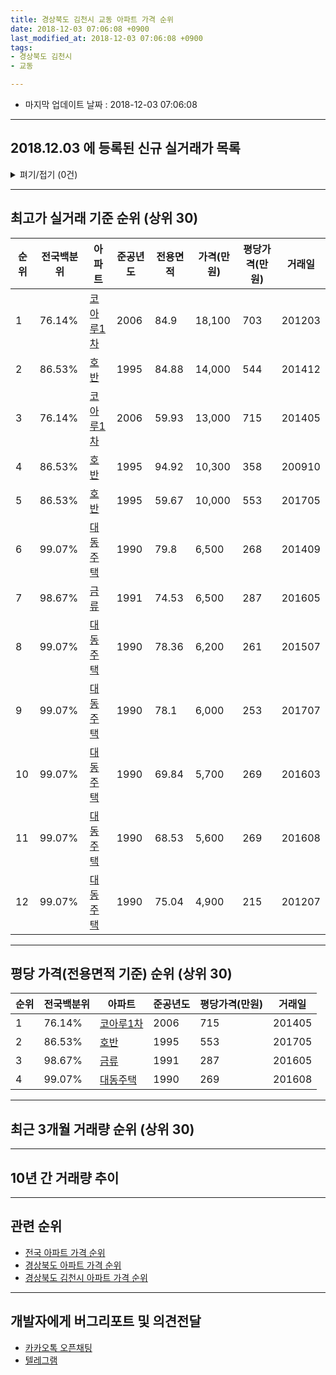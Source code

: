 ```yaml
---
title: 경상북도 김천시 교동 아파트 가격 순위
date: 2018-12-03 07:06:08 +0900
last_modified_at: 2018-12-03 07:06:08 +0900
tags:
- 경상북도 김천시
- 교동

---
```


* 마지막 업데이트 날짜 : 2018-12-03 07:06:08

---

## 2018.12.03 에 등록된 신규 실거래가 목록

<details>
<summary>펴기/접기 (0건)</summary>
<div markdown="1">

|아파트|전국백분위|준공년도|전용면적|가격(만원)|평당가격(만원)|거래일|
|---|---|---|---|---|---|---|
|없음|||||||


</div>
</details>

---

## 최고가 실거래 기준 순위 (상위 30)


|순위|전국백분위|아파트|준공년도|전용면적|가격(만원)|평당가격(만원)|거래일|
|---|---|---|---|---|---|---|---|
|1|76.14%|[코아루1차](https://search.naver.com/search.naver?query=%EA%B2%BD%EC%83%81%EB%B6%81%EB%8F%84+%EA%B9%80%EC%B2%9C%EC%8B%9C+%EA%B5%90%EB%8F%99+%EC%BD%94%EC%95%84%EB%A3%A81%EC%B0%A8)|2006|84.9|18,100|703|201203|
|2|86.53%|[호반](https://search.naver.com/search.naver?query=%EA%B2%BD%EC%83%81%EB%B6%81%EB%8F%84+%EA%B9%80%EC%B2%9C%EC%8B%9C+%EA%B5%90%EB%8F%99+%ED%98%B8%EB%B0%98)|1995|84.88|14,000|544|201412|
|3|76.14%|[코아루1차](https://search.naver.com/search.naver?query=%EA%B2%BD%EC%83%81%EB%B6%81%EB%8F%84+%EA%B9%80%EC%B2%9C%EC%8B%9C+%EA%B5%90%EB%8F%99+%EC%BD%94%EC%95%84%EB%A3%A81%EC%B0%A8)|2006|59.93|13,000|715|201405|
|4|86.53%|[호반](https://search.naver.com/search.naver?query=%EA%B2%BD%EC%83%81%EB%B6%81%EB%8F%84+%EA%B9%80%EC%B2%9C%EC%8B%9C+%EA%B5%90%EB%8F%99+%ED%98%B8%EB%B0%98)|1995|94.92|10,300|358|200910|
|5|86.53%|[호반](https://search.naver.com/search.naver?query=%EA%B2%BD%EC%83%81%EB%B6%81%EB%8F%84+%EA%B9%80%EC%B2%9C%EC%8B%9C+%EA%B5%90%EB%8F%99+%ED%98%B8%EB%B0%98)|1995|59.67|10,000|553|201705|
|6|99.07%|[대동주택](https://search.naver.com/search.naver?query=%EA%B2%BD%EC%83%81%EB%B6%81%EB%8F%84+%EA%B9%80%EC%B2%9C%EC%8B%9C+%EA%B5%90%EB%8F%99+%EB%8C%80%EB%8F%99%EC%A3%BC%ED%83%9D)|1990|79.8|6,500|268|201409|
|7|98.67%|[금류](https://search.naver.com/search.naver?query=%EA%B2%BD%EC%83%81%EB%B6%81%EB%8F%84+%EA%B9%80%EC%B2%9C%EC%8B%9C+%EA%B5%90%EB%8F%99+%EA%B8%88%EB%A5%98)|1991|74.53|6,500|287|201605|
|8|99.07%|[대동주택](https://search.naver.com/search.naver?query=%EA%B2%BD%EC%83%81%EB%B6%81%EB%8F%84+%EA%B9%80%EC%B2%9C%EC%8B%9C+%EA%B5%90%EB%8F%99+%EB%8C%80%EB%8F%99%EC%A3%BC%ED%83%9D)|1990|78.36|6,200|261|201507|
|9|99.07%|[대동주택](https://search.naver.com/search.naver?query=%EA%B2%BD%EC%83%81%EB%B6%81%EB%8F%84+%EA%B9%80%EC%B2%9C%EC%8B%9C+%EA%B5%90%EB%8F%99+%EB%8C%80%EB%8F%99%EC%A3%BC%ED%83%9D)|1990|78.1|6,000|253|201707|
|10|99.07%|[대동주택](https://search.naver.com/search.naver?query=%EA%B2%BD%EC%83%81%EB%B6%81%EB%8F%84+%EA%B9%80%EC%B2%9C%EC%8B%9C+%EA%B5%90%EB%8F%99+%EB%8C%80%EB%8F%99%EC%A3%BC%ED%83%9D)|1990|69.84|5,700|269|201603|
|11|99.07%|[대동주택](https://search.naver.com/search.naver?query=%EA%B2%BD%EC%83%81%EB%B6%81%EB%8F%84+%EA%B9%80%EC%B2%9C%EC%8B%9C+%EA%B5%90%EB%8F%99+%EB%8C%80%EB%8F%99%EC%A3%BC%ED%83%9D)|1990|68.53|5,600|269|201608|
|12|99.07%|[대동주택](https://search.naver.com/search.naver?query=%EA%B2%BD%EC%83%81%EB%B6%81%EB%8F%84+%EA%B9%80%EC%B2%9C%EC%8B%9C+%EA%B5%90%EB%8F%99+%EB%8C%80%EB%8F%99%EC%A3%BC%ED%83%9D)|1990|75.04|4,900|215|201207|


---

## 평당 가격(전용면적 기준) 순위 (상위 30)


|순위|전국백분위|아파트|준공년도|평당가격(만원)|거래일|
|---|---|---|---|---|---|
|1|76.14%|[코아루1차](https://search.naver.com/search.naver?query=%EA%B2%BD%EC%83%81%EB%B6%81%EB%8F%84+%EA%B9%80%EC%B2%9C%EC%8B%9C+%EA%B5%90%EB%8F%99+%EC%BD%94%EC%95%84%EB%A3%A81%EC%B0%A8)|2006|715|201405|
|2|86.53%|[호반](https://search.naver.com/search.naver?query=%EA%B2%BD%EC%83%81%EB%B6%81%EB%8F%84+%EA%B9%80%EC%B2%9C%EC%8B%9C+%EA%B5%90%EB%8F%99+%ED%98%B8%EB%B0%98)|1995|553|201705|
|3|98.67%|[금류](https://search.naver.com/search.naver?query=%EA%B2%BD%EC%83%81%EB%B6%81%EB%8F%84+%EA%B9%80%EC%B2%9C%EC%8B%9C+%EA%B5%90%EB%8F%99+%EA%B8%88%EB%A5%98)|1991|287|201605|
|4|99.07%|[대동주택](https://search.naver.com/search.naver?query=%EA%B2%BD%EC%83%81%EB%B6%81%EB%8F%84+%EA%B9%80%EC%B2%9C%EC%8B%9C+%EA%B5%90%EB%8F%99+%EB%8C%80%EB%8F%99%EC%A3%BC%ED%83%9D)|1990|269|201608|


---

## 최근 3개월 거래량 순위 (상위 30)


<div style="width:100%;">
    <canvas id="deal_count_ranking" height="250"></canvas>
</div>


<script>
new Chart(document.getElementById("deal_count_ranking"), {
    type: 'horizontalBar',
    data: {
        labels: ['코아루1차', '호반'],
        datasets: [{
            label: '실거래 수',
            data: [5, 1],
            borderColor: "rgba(255, 0, 128, 1)",
            backgroundColor: "rgba(255, 0, 128, 0.5)",
            fill: false,
        }]
    },
    options: {
        responsive: true,
        title: {
            display: true,
            text: '최근 3개월 거래량 순위'
        },
        tooltips: {
            mode: 'index',
            intersect: false,
            callbacks: {
                title: function(tooltipItems, data) {
                    return "실거래 수:";
                },
                label: function(tooltipItem, data) {
                    return data.labels[tooltipItem.index] + ": " + tooltipItem.xLabel;
                }
            }
        },
        hover: {
            mode: 'nearest',
            intersect: true
        },
        scales: {
            xAxes: [{
                display: true,
                scaleLabel: {
                    display: true,
                    labelString: '실거래 수'
                },
                ticks: {
                    suggestedMin: 0,
                }
            }],
            yAxes: [{
                display: true,
                ticks: {
                    autoSkip: false,
                    callback: function(value, index, values) {
                        if (value.length > 15)
                            return value.substr(0, 13) + "...";
                        else
                            return value;
                    }
                },
                scaleLabel: {
                    display: false,
                }
            }]
        }
    }
});

</script>


---

## 10년 간 거래량 추이


<div style="width:100%;">
    <canvas id="deal_progress" height="250"></canvas>
</div>

<script>
new Chart(document.getElementById("deal_progress"), {
    type: 'line',
    data: {
        labels: ['200812','200901','200902','200903','200904','200905','200906','200907','200908','200909','200910','200911','200912','201001','201002','201003','201004','201005','201006','201007','201008','201009','201010','201011','201012','201101','201102','201103','201104','201105','201106','201107','201108','201109','201110','201111','201112','201201','201202','201203','201204','201205','201206','201207','201208','201209','201210','201211','201212','201301','201302','201303','201304','201305','201306','201307','201308','201309','201310','201311','201312','201401','201402','201403','201404','201405','201406','201407','201408','201409','201410','201411','201412','201501','201502','201503','201504','201505','201506','201507','201508','201509','201510','201511','201512','201601','201602','201603','201604','201605','201606','201607','201608','201609','201610','201611','201612','201701','201702','201703','201704','201705','201706','201707','201708','201709','201710','201711','201712','201801','201802','201803','201804','201805','201806','201807','201808','201809','201810','201811','201812'],
        datasets: [{
            label: '실거래 수',
            pointRadius: 1,
            data: [4, 4, 3, 8, 2, 3, 3, 4, 6, 5, 6, 4, 4, 2, 4, 10, 7, 4, 4, 1, 5, 6, 8, 7, 5, 6, 9, 11, 8, 5, 8, 5, 3, 3, 9, 1, 9, 4, 4, 8, 4, 2, 0, 4, 3, 2, 5, 5, 5, 1, 3, 4, 2, 0, 7, 1, 6, 3, 5, 9, 12, 3, 6, 7, 5, 6, 4, 2, 4, 8, 5, 7, 8, 3, 4, 4, 9, 1, 10, 6, 7, 3, 7, 4, 5, 5, 2, 10, 5, 4, 4, 0, 5, 2, 4, 1, 1, 2, 3, 4, 2, 6, 1, 3, 4, 3, 6, 5, 6, 6, 3, 1, 1, 0, 2, 2, 5, 4, 5, 1, 0],
            borderColor: "rgba(255, 201, 14, 1)",
            backgroundColor: "rgba(255, 201, 14, 0.5)",
            fill: true,
        }]
    },
    options: {
        responsive: true,
        title: {
            display: true,
            text: '10년간 거래량 추이'
        },
        tooltips: {
            mode: 'index',
            intersect: false,
        },
        hover: {
            mode: 'nearest',
            intersect: true
        },
        scales: {
            xAxes: [{
                display: true,
                scaleLabel: {
                    display: true,
                    labelString: '년/월'
                }
            }],
            yAxes: [{
                display: true,
                ticks: {
                    suggestedMin: 0,
                },
                scaleLabel: {
                    display: true,
                    labelString: '실거래 수'
                }
            }]
        }
    }
});

</script>


---

## 관련 순위

- [전국 아파트 가격 순위](https://inasie.github.io/apt-ranking/전국)
- [경상북도 아파트 가격 순위](https://inasie.github.io/apt-ranking/경상북도)
- [경상북도 김천시 아파트 가격 순위](https://inasie.github.io/apt-ranking/경상북도-김천시)


---

## 개발자에게 버그리포트 및 의견전달

- [카카오톡 오픈채팅](https://open.kakao.com/o/gLJUAP4)
- [텔레그램](https://t.me/inasie)

